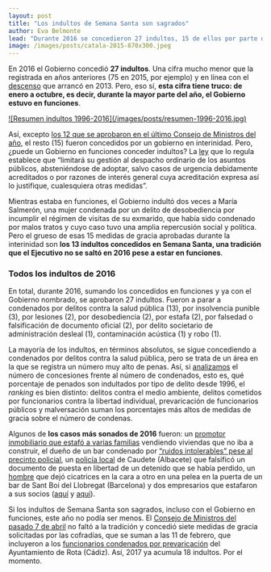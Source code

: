 ```yaml
---
layout: post
title: "Los indultos de Semana Santa son sagrados"
author: Eva Belmonte
lead: "Durante 2016 se concedieron 27 indultos, 15 de ellos por parte del Gobierno en funciones. De esos, 13 fueron para las solicitudes de las cofradías, como cada año."
image: /images/posts/catala-2015-870x300.jpeg
---
```


En 2016 el Gobierno concedió **27 indultos**. Una cifra mucho menor que la registrada en años anteriores (75 en 2015, por ejemplo) y en línea con el [descenso](http://elindultometro.es/2016/02/17/actualizacion-2015.html) que arrancó en 2013. Pero, eso sí, **esta cifra tiene truco: de enero a octubre, es decir, durante la mayor parte del año, el Gobierno estuvo en funciones**. 

<a href="/indultos.html">
![Resumen indultos 1996-2016](/images/posts/resumen-1996-2016.jpg)
</a>

Así, excepto [los 12 que se aprobaron en el último Consejo de Ministros del año](http://elboenuestrodecadadia.com/2017/01/02/el-gobierno-esconde-de-nuevo-las-razones-para-conceder-los-indultos/), el resto (15) fueron concedidos por un gobierno en interinidad. Pero, ¿puede un Gobierno en funciones conceder indultos? La [ley](https://www.boe.es/buscar/act.php?id=BOE-A-1997-25336#BOEn) que lo regula establece que “limitará su gestión al despacho ordinario de los asuntos públicos, absteniéndose de adoptar, salvo casos de urgencia debidamente acreditados o por razones de interés general cuya acreditación expresa así lo justifique, cualesquiera otras medidas”. 

Mientras estaba en funciones, el Gobierno indultó dos veces a María Salmerón, una mujer condenada por un delito de desobediencia por incumplir el régimen de visitas de su exmarido, que había sido condenado por malos tratos y cuyo caso tuvo una amplia repercusión social y política. Pero el grueso de esas 15 medidas de gracia aprobadas durante la interinidad son **los 13 indultos concedidos en Semana Santa, una tradición que el Ejecutivo no se saltó en 2016 pese a estar en funciones**.

### Todos los indultos de 2016
En total, durante 2016, sumando los concedidos en funciones y ya con el Gobierno nombrado, se aprobaron 27 indultos. Fueron a parar a condenados por delitos contra la salud pública (13), por insolvencia punible (3), por lesiones (2), por desobediencia (2), por estafa (2), por falsedad o falsificación de documento oficial (2), por delito societario de administración desleal (1), contaminación acústica (1) y robo (1). 

La mayoría de los indultos, en términos absolutos, se sigue concediendo a condenados por delitos contra la salud pública, pero se trata de un área en la que se registra un número muy alto de penas. Así, si [analizamos](http://elindultometro.es/2013/06/30/relatividad.html) el número de concesiones frente al número de condenados, esto es, qué porcentaje de penados son indultados por tipo de delito desde 1996, el *ranking* es bien distinto: delitos contra el medio ambiente, delitos cometidos por funcionarios contra la libertad individual, prevaricación de funcionarios públicos y malversación suman los porcentajes más altos de medidas de gracia sobre el número de condenas.

Algunos de **los casos más sonados de 2016** fueron: un [promotor inmobiliario que estafó a varias familias](http://elboenuestrodecadadia.com/2017/01/02/el-gobierno-indulta-a-un-promotor-inmobiliario-que-estafo-a-varias-familias-vendiendo-viviendas-que-no-iba-a-construir/) vendiendo viviendas que no iba a construir, el dueño de un bar condenado por [“ruidos intolerables” pese al precinto policial](http://elboenuestrodecadadia.com/2017/01/02/indulto-al-dueno-de-un-bar-condenado-por-poner-la-musica-muy-alta-pese-al-precinto-policial/), un [policía local](http://boe.es/boe/dias/2017/01/02/pdfs/BOE-A-2017-37.pdf#BOEn) de Caudete (Albacete) que falsificó un documento de puesta en libertad de un detenido que se había perdido, un [hombre](http://boe.es/boe/dias/2017/01/02/pdfs/BOE-A-2017-35.pdf#BOEn) que dejó cicatrices en la cara a otro en una pelea en la puerta de un bar de Sant Boi del Llobregat (Barcelona) y dos empresarios que estafaron a sus socios ([aquí](http://boe.es/boe/dias/2017/01/02/pdfs/BOE-A-2017-43.pdf#BOEn) y [aquí](http://elboenuestrodecadadia.com/2016/03/19/el-gobierno-indulta-por-semana-santa-a-un-hombre-que-estafo-durante-anos-a-su-socio/)).

Si los indultos de Semana Santa son sagrados, incluso con el Gobierno en funciones, este año no podía ser menos. El [Consejo de Ministros del pasado 7 de abril](http://www.lamoncloa.gob.es/consejodeministros/referencias/Paginas/2017/refc20170407.aspx) no faltó a la tradición y concedió siete medidas de gracia solicitadas por las cofradías, que se suman a las 11 de febrero, que incluyeron a los [funcionarios condenados por prevaricación](http://elboenuestrodecadadia.com/2017/02/13/los-funcionarios-condenados-por-prevaricacion-en-el-ayuntamiento-de-rota-podran-volver-a-sus-puestos-gracias-a-los-indultos/) del Ayuntamiento de Rota (Cádiz). Así, 2017 ya acumula 18 indultos. Por el momento. 
